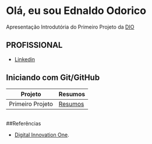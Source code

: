 
# Olá, eu sou Ednaldo Odorico    

Apresentação Introdutória do Primeiro Projeto da [DIO](https://dio.me})

## PROFISSIONAL
- [Linkedin](https://www.linkedin.com/in/ednaldo-odorico/)


## Iniciando com Git/GitHub

| Projeto | Resumos |
|-|-|
|Primeiro Projeto|[Resumos]()|


```

```

##Referências
- [Digital Innovation One]().
